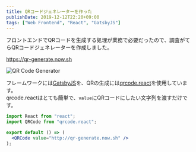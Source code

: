 ```yaml
---
title: QRコードジェネレーターを作った
publishDate: 2019-12-12T22:20+09:00
tags: ["Web Frontend", "React", "GatsbyJS"]
---
```


フロントエンドでQRコードを生成する処理が業務で必要だったので、調査がてらQRコードジェネレーターを作成しました。

https://qr-generate.now.sh

![QR Code Generator](//images.ctfassets.net/sa46287w9bii/1rIZTxffHmrPRRjeIH37YH/827b1baf6618cce7927b6b7ae2e5bdc5/0bf7a4435facb935454b30587bd4386e.gif)

フレームワークには[GatsbyJS](https://www.gatsbyjs.org/)を、QRの生成には[qrcode.react](https://github.com/zpao/qrcode.react)を使用しています。  
qrcode.reactはとても簡単で、`value`にQRコードにしたい文字列を渡すだけです。

```jsx
import React from "react";
import QRCode from "qrcode.react";

export default () => (
  <QRCode value="http://qr-generate.now.sh" />
);
```
